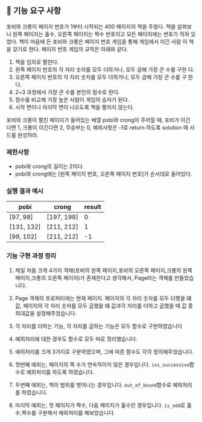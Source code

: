 ## 🚀 기능 요구 사항

포비와 크롱이 페이지 번호가 1부터 시작되는 400 페이지의 책을 주웠다. 책을 살펴보
니 왼쪽 페이지는 홀수, 오른쪽 페이지는 짝수 번호이고 모든 페이지에는 번호가 적혀
있었다. 책이 마음에 든 포비와 크롱은 페이지 번호 게임을 통해 게임에서 이긴 사람
이 책을 갖기로 한다. 페이지 번호 게임의 규칙은 아래와 같다.

1. 책을 임의로 펼친다.
2. 왼쪽 페이지 번호의 각 자리 숫자를 모두 더하거나, 모두 곱해 가장 큰 수를 구한
   다.
3. 오른쪽 페이지 번호의 각 자리 숫자를 모두 더하거나, 모두 곱해 가장 큰 수를 구
   한다.
4. 2~3 과정에서 가장 큰 수를 본인의 점수로 한다.
5. 점수를 비교해 가장 높은 사람이 게임의 승자가 된다.
6. 시작 면이나 마지막 면이 나오도록 책을 펼치지 않는다.

포비와 크롱이 펼친 페이지가 들어있는 배열 pobi와 crong이 주어질 때, 포비가 이긴
다면 1, 크롱이 이긴다면 2, 무승부는 0, 예외사항은 -1로 return 하도록 solution 메
서드를 완성하라.

### 제한사항

- pobi와 crong의 길이는 2이다.
- pobi와 crong에는 [왼쪽 페이지 번호, 오른쪽 페이지 번호]가 순서대로 들어있다.

### 실행 결과 예시

| pobi       | crong      | result |
| ---------- | ---------- | ------ |
| [97, 98]   | [197, 198] | 0      |
| [131, 132] | [211, 212] | 1      |
| [99, 102]  | [211, 212] | -1     |

### 기능 구현 과정 정리

1. 제일 처음 크게 4가지 객체(포비의 왼쪽 페이지,포비의 오른쪽 페이지,크롱의 왼쪽
   페이지,크롱의 오른쪽 페이지)가 존재한다고 생각해서, Page라는 객체를 만들었습
   니다.

2. Page 객체의 프로퍼티에는 현재 페이지. 페이지의 각 자리 숫자를 모두 더했을 떄
   값, 페이지의 각 자리 숫자를 모두 곱했을 떄 값과각 자리를 더하고 곱했을 때 값
   중 최대값을 설정해주었습니다.

3. 각 자리를 더하는 기능, 각 자리를 곱하는 기능은 모두 함수로 구현하였습니다

4. 예외처리에 대한 경우도 함수로 모두 따로 정리했습니다.

5. 예외처리를 크게 3가지로 구분하였으며, 그에 따른 함수도 각각 정의해주었습니다.

6. 첫번째 예외는, 페이지의 쪽 수가 연속적이지 않은 경우입니다.
   `iss_successive`함수로 예외처리를 하도록 하였습니다.

7. 두번째 예외는, 책의 범위를 벗어나는 경우입니다. `out_of_bound`함수로 예외처리
   를 하였습니다.

8. 마지막 예외는, 첫 페이지가 짝수, 다음 페이지가 홀수인 경우입니다. `is_odd`로
   홀수,짝수를 구분해서 예외처리를 해보았습니다.
